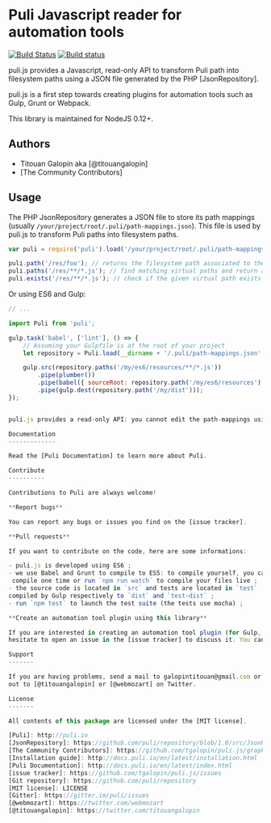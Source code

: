 Puli Javascript reader for automation tools
===========================================

[![Build Status](https://travis-ci.org/tgalopin/puli.js.svg?branch=master)](https://travis-ci.org/tgalopin/puli.js)
[![Build status](https://ci.appveyor.com/api/projects/status/d4sw22uv11mlnyv1?svg=true)](https://ci.appveyor.com/project/tgalopin/puli-js)

puli.js provides a Javascript, read-only API to transform Puli path into filesystem paths using
a JSON file generated by the PHP [JsonRepository].

puli.js is a first step towards creating plugins for automation tools such as Gulp, Grunt or
Webpack.

This library is maintained for NodeJS 0.12+.

Authors
-------

* Titouan Galopin aka [@titouangalopin]
* [The Community Contributors]

Usage
-----

The PHP JsonRepository generates a JSON file to store its path mappings (usually
`/your/project/root/.puli/path-mappings.json`). This file is used by puli.js to transform Puli
paths into filesystem paths.

```js
var puli = require('puli').load('/your/project/root/.puli/path-mappings.json', '/your/project/root');

puli.path('/res/foo'); // returns the filesystem path associated to the virtual path /app/foo
puli.paths('/res/**/*.js'); // find matching virtual paths and return associated filesystem paths as an array
puli.exists('/res/**/*.js'); // check if the given virtual path exists or if the given glob contain paths
```

Or using ES6 and Gulp:

``` js
// ...

import Puli from 'puli';

gulp.task('babel', ['lint'], () => {
    // Assuming your Gulpfile is at the root of your project
    let repository = Puli.load(__dirname + '/.puli/path-mappings.json', __dirname);

    gulp.src(repository.paths('/my/es6/resources/**/*.js'))
        .pipe(plumber())
        .pipe(babel({ sourceRoot: repository.path('/my/es6/resources') }))
        .pipe(gulp.dest(repository.path('/my/dist')));
});


puli.js provides a read-only API: you cannot edit the path-mappings using it.

Documentation
-------------

Read the [Puli Documentation] to learn more about Puli.

Contribute
----------

Contributions to Puli are always welcome!

**Report bugs**

You can report any bugs or issues you find on the [issue tracker].

**Pull requests**

If you want to contribute on the code, here are some informations:

- puli.js is developed using ES6 ;
- we use Babel and Grunt to compile to ES5: to compile yourself, you can either run `npm run babel` to
 compile one time or run `npm run watch` to compile your files live ;
- the source code is located in `src` and tests are located in `test` : theses two directories are
compiled by Gulp respectively to `dist` and `test-dist` ;
- run `npm test` to launch the test suite (the tests use mocha) ;

**Create an automation tool plugin using this library**

If you are interested in creating an automation tool plugin (for Gulp, Grunt, Webpack, ...), don't
hesitate to open an issue in the [issue tracker] to discuss it. You can also join us on [Gitter].

Support
-------

If you are having problems, send a mail to galopintitouan@gmail.com or bschussek@gmail.com or shout
out to [@titouangalopin] or [@webmozart] on Twitter.

License
-------

All contents of this package are licensed under the [MIT license].

[Puli]: http://puli.io
[JsonRepository]: https://github.com/puli/repository/blob/1.0/src/JsonRepository.php
[The Community Contributors]: https://github.com/tgalopin/puli.js/graphs/contributors
[Installation guide]: http://docs.puli.io/en/latest/installation.html
[Puli Documentation]: http://docs.puli.io/en/latest/index.html
[issue tracker]: https://github.com/tgalopin/puli.js/issues
[Git repository]: https://github.com/puli/repository
[MIT license]: LICENSE
[Gitter]: https://gitter.im/puli/issues
[@webmozart]: https://twitter.com/webmozart
[@titouangalopin]: https://twitter.com/titouangalopin
